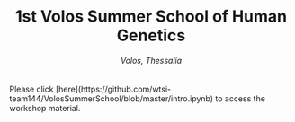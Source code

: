 <div align="center">
<h1>1st Volos Summer School of Human Genetics</h1>
<i>Volos, Thessalia</i>
</div>
<br>
<br>
Please click [here](https://github.com/wtsi-team144/VolosSummerSchool/blob/master/intro.ipynb) to access the workshop material.
